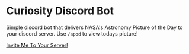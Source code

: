 # Curiosity Discord Bot

Simple discord bot that delivers NASA's Astronomy Picture of the Day to your discord server. Use `/apod` to view todays picture!

[Invite Me To Your Server!](https://discord.com/api/oauth2/authorize?client_id=1076225043656364052&permissions=0&scope=bot)